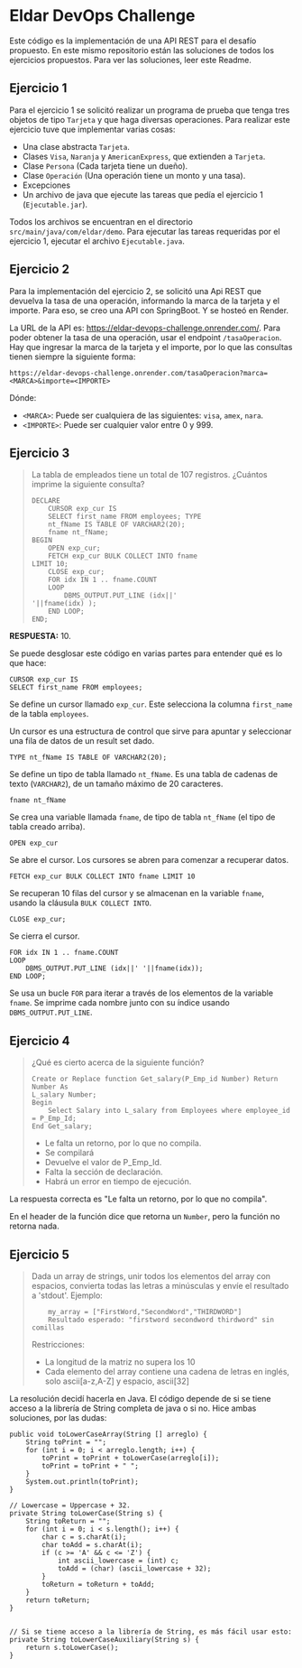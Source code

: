 # Eldar DevOps Challenge
Este código es la implementación de una API REST para el desafío propuesto. En este mismo repositorio están las soluciones de todos los ejercicios propuestos. Para ver las soluciones, leer este Readme.


## Ejercicio 1
Para el ejercicio 1 se solicitó realizar un programa de prueba que tenga tres objetos de tipo `Tarjeta` y que haga diversas operaciones. Para realizar este ejercicio tuve que implementar varias cosas: 

- Una clase abstracta `Tarjeta`.
- Clases `Visa`, `Naranja` y `AmericanExpress`, que extienden a `Tarjeta`.
- Clase `Persona` (Cada tarjeta tiene un dueño).
- Clase `Operación` (Una operación tiene un monto y una tasa).
- Excepciones
- Un archivo de java que ejecute las tareas que pedía el ejercicio 1 (`Ejecutable.jar`).

Todos los archivos se encuentran en el directorio `src/main/java/com/eldar/demo`. Para ejecutar las tareas requeridas por el ejercicio 1, ejecutar el archivo `Ejecutable.java`. 

## Ejercicio 2
Para la implementación del ejercicio 2, se solicitó una Api REST que devuelva la tasa de una operación, informando la marca de la tarjeta y el importe. Para eso, se creo una API con SpringBoot. Y se hosteó en Render. 

La URL de la API es: https://eldar-devops-challenge.onrender.com/. Para poder obtener la tasa de una operación, usar el endpoint `/tasaOperacion`. Hay que ingresar la marca de la tarjeta y el importe, por lo que las consultas tienen siempre la siguiente forma:

```
https://eldar-devops-challenge.onrender.com/tasaOperacion?marca=<MARCA>&importe=<IMPORTE>
```

Dónde: 

- `<MARCA>`: Puede ser cualquiera de las siguientes: `visa`, `amex`, `nara`.
- `<IMPORTE>`: Puede ser cualquier valor entre 0 y 999.

## Ejercicio 3
> La tabla de empleados tiene un total de 107 registros. ¿Cuántos imprime la siguiente consulta?
> ```
> DECLARE
>     CURSOR exp_cur IS
>     SELECT first_name FROM employees; TYPE
>     nt_fName IS TABLE OF VARCHAR2(20);
>     fname nt_fName;
> BEGIN
>     OPEN exp_cur;
>     FETCH exp_cur BULK COLLECT INTO fname
> LIMIT 10;
>     CLOSE exp_cur;
>     FOR idx IN 1 .. fname.COUNT
>     LOOP
>         DBMS_OUTPUT.PUT_LINE (idx||'
> '||fname(idx) );
>     END LOOP;
> END;
> ```

**RESPUESTA:** 10.

Se puede desglosar este código en varias partes para entender qué es lo que hace:

```
CURSOR exp_cur IS
SELECT first_name FROM employees;
```
Se define un cursor llamado `exp_cur`. Este selecciona la columna `first_name` de la tabla `employees`.

Un cursor es una estructura de control que sirve para apuntar y seleccionar una fila de datos de un result set dado.

```
TYPE nt_fName IS TABLE OF VARCHAR2(20);
```
Se define un tipo de tabla llamado `nt_fName`. Es una tabla de cadenas de texto (`VARCHAR2`), de un tamaño máximo de 20 caracteres.

```
fname nt_fName
```

Se crea una variable llamada `fname`, de tipo de tabla `nt_fName` (el tipo de tabla creado arriba).

```
OPEN exp_cur
```

Se abre el cursor. Los cursores se abren para comenzar a recuperar datos.

```
FETCH exp_cur BULK COLLECT INTO fname LIMIT 10
```

Se recuperan 10 filas del cursor y se almacenan en la variable `fname`, usando la cláusula `BULK COLLECT INTO`.

```
CLOSE exp_cur;
```

Se cierra el cursor. 

```
FOR idx IN 1 .. fname.COUNT
LOOP
    DBMS_OUTPUT.PUT_LINE (idx||' '||fname(idx));
END LOOP;
```
Se usa un bucle `FOR` para iterar a través de los elementos de la variable `fname`. Se imprime cada nombre junto con su índice usando `DBMS_OUTPUT.PUT_LINE`.

## Ejercicio 4
> ¿Qué es cierto acerca de la siguiente función?
> ```
> Create or Replace function Get_salary(P_Emp_id Number) Return Number As
> L_salary Number;
> Begin
>     Select Salary into L_salary from Employees where employee_id = P_Emp_Id;
> End Get_salary;
> ```
> - Le falta un retorno, por lo que no compila.
> - Se compilará
> - Devuelve el valor de P_Emp_Id.
> - Falta la sección de declaración.
> - Habrá un error en tiempo de ejecución. 

La respuesta correcta es "Le falta un retorno, por lo que no compila".

En el header de la función dice que retorna un `Number`, pero la función no retorna nada. 

## Ejercicio 5
> Dada un array de strings, unir todos los elementos del array con espacios, convierta todas las letras a minúsculas y envíe el resultado a 'stdout'.
> Ejemplo:
> ```
>     my_array = ["FirstWord,"SecondWord","THIRDWORD"]
>     Resultado esperado: "firstword secondword thirdword" sin comillas
> ```
> Restricciones:
> - La longitud de la matriz no supera los 10
> - Cada elemento del array contiene una cadena de letras en inglés, solo ascii\[a-z,A-Z] y espacio, ascii\[32]

La resolución decidí hacerla en Java. El código depende de si se tiene acceso a la librería de String completa de java o si no. Hice ambas soluciones, por las dudas:

```
public void toLowerCaseArray(String [] arreglo) {
    String toPrint = "";
    for (int i = 0; i < arreglo.length; i++) {
        toPrint = toPrint + toLowerCase(arreglo[i]);
        toPrint = toPrint + " ";
    }
    System.out.println(toPrint);
}

// Lowercase = Uppercase + 32.
private String toLowerCase(String s) {
    String toReturn = "";
    for (int i = 0; i < s.length(); i++) {
        char c = s.charAt(i);
        char toAdd = s.charAt(i);
        if (c >= 'A' && c <= 'Z') {
            int ascii_lowercase = (int) c;
            toAdd = (char) (ascii_lowercase + 32);
        }
        toReturn = toReturn + toAdd;
    }
    return toReturn;
}


// Si se tiene acceso a la librería de String, es más fácil usar esto:
private String toLowerCaseAuxiliary(String s) {
    return s.toLowerCase();
}
```
